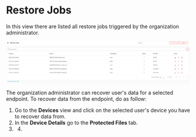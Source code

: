 # Restore Jobs

In this view there are listed all restore jobs triggered by the organization administrator.

![](../../.gitbook/assets/image%20%2855%29.png)

The organization administrator can recover user's data for a selected endpoint. To recover data from the endpoint, do as follow:

1. Go to the **Devices** view and click on the selected user's device you have to recover data from.
2. In the **Device Details** go to the **Protected Files** tab.
3. 4. 
